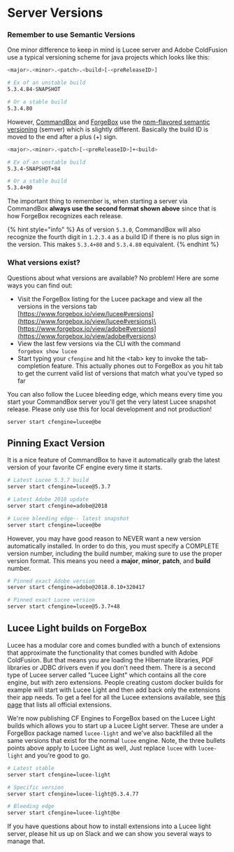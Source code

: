 # Server Versions

### Remember to use Semantic Versions

One minor difference to keep in mind is Lucee server and Adobe ColdFusion use a typical versioning scheme for java projects which looks like this:

```bash
<major>.<minor>.<patch>.<build>[-<preReleaseID>]

# Ex of an unstable build
5.3.4.84-SNAPSHOT

# Or a stable build
5.3.4.80
```

However, [CommandBox](https://commandbox.ortusbooks.com/) and [ForgeBox](https://www.forgebox.io/) use the [npm-flavored semantic versioning](https://commandbox.ortusbooks.com/package-management/semantic-versioning) (semver) which is slightly different.  Basically the build ID is moved to the end after a plus (+) sign.

```bash
<major>.<minor>.<patch>[-<preReleaseID>]+<build>

# Ex of an unstable build
5.3.4-SNAPSHOT+84

# Or a stable build
5.3.4+80
```

The important thing to remember is, when starting a server via CommandBox **always use the second format shown above** since that is how ForgeBox recognizes each release.&#x20;

{% hint style="info" %}
As of version `5.3.0`, CommandBox will also recognize the fourth digit in `1.2.3.4` as a build ID if there is no plus sign in the version.  This makes `5.3.4+80` and `5.3.4.80` equivalent.
{% endhint %}

### What versions exist?

Questions about what versions are available?  No problem!  Here are some ways you can find out:

* Visit the ForgeBox listing for the Lucee package and view all the versions in the versions tab \
  [https://www.forgebox.io/view/lucee#versions](https://www.forgebox.io/view/lucee#versions)\
  [https://www.forgebox.io/view/adobe#versions](https://www.forgebox.io/view/adobe#versions)
* View the last few versions via the CLI with the command\
  `forgebox show lucee`
* Start typing your `cfengine` and hit the \<tab> key to invoke the tab-completion feature.  This actually phones out to ForgeBox as you hit tab to get the current valid list of versions that match what you've typed so far

You can also follow the Lucee bleeding edge, which means every time you start your CommandBox server you'll get the very latest Lucee snapshot release.  Please only use this for local development and not production!

```
server start cfengine=lucee@be
```

## Pinning Exact Version

It is a nice feature of CommandBox to have it automatically grab the latest version of your favorite CF engine every time it starts.

```bash
# Latest Lucee 5.3.7 build
server start cfengine=lucee@5.3.7

# Latest Adobe 2018 update
server start cfengine=adobe@2018

# Lucee bleeding edge-- latest snapshot
server start cfengine=lucee@be
```

However, you may have good reason to NEVER want a new version automatically installed.  In order to do this, you must specify a COMPLETE version number, including the build number, making sure to use the proper version format.  This means you need a **major**, **minor**, **patch**, and **build** number.

```bash
# Pinned exact Adobe version
server start cfengine=adobe@2018.0.10+320417

# Pinned exact Lucee version
server start cfengine=lucee@5.3.7+48
```

## **Lucee Light builds on ForgeBox**

Lucee has a modular core and comes bundled with a bunch of extensions that approximate the functionality that comes bundled with Adobe ColdFusion.  But that means you are loading the Hibernate libraries, PDF libraries or JDBC drivers even if you don't need them. There is a second type of Lucee server called "Lucee Light" which contains all the core engine, but with zero extensions.  People creating custom docker builds for example will start with Lucee Light and then add back only the extensions their app needs.  To get a feel for all the Lucee extensions available, see [this page](https://download.lucee.org/) that lists all official extensions.

We're now publishing CF Engines to ForgeBox based on the Lucee Light builds which allows you to start up a Lucee Light server. These are under a ForgeBox package named `lucee-light` and we've also backfilled all the same versions that exist for the normal `lucee` engine.  Note, the three bullets points above apply to Lucee Light as well,  Just replace `lucee` with `lucee-light` and you're good to go.

```bash
# Latest stable
server start cfengine=lucee-light

# Specific version
server start cfengine=lucee-light@5.3.4.77

# Bleeding edge
server start cfengine=lucee-light@be
```

If you have questions about how to install extensions into a Lucee light server, please hit us up on Slack and we can show you several ways to manage that.

